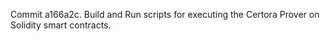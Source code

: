 Commit a166a2c.                    Build and Run scripts for executing the Certora Prover on Solidity smart contracts.